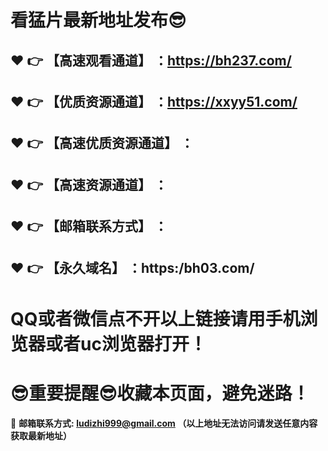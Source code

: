 # 看猛片最新地址发布:sunglasses:
:heart: :point_right: 【高速观看通道】 ：https://bh237.com/
------
:heart: :point_right: 【优质资源通道】 ：https://xxyy51.com/
------
:heart: :point_right: 【高速优质资源通道】 ：
------
:heart: :point_right: 【高速资源通道】 ：
------
:heart: :point_right: 【邮箱联系方式】 ：
------
:heart: :point_right: 【永久域名】 ：https:/bh03.com/    
------
# QQ或者微信点不开以上链接请用手机浏览器或者uc浏览器打开！
# :sunglasses:重要提醒:sunglasses:收藏本页面，避免迷路！
:e-mail: __邮箱联系方式: ludizhi999@gmail.com （以上地址无法访问请发送任意内容获取最新地址）__
